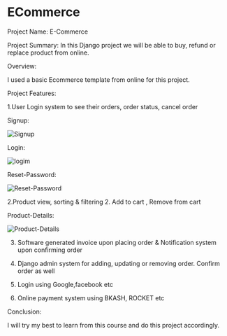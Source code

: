 # ECommerce

Project Name: E-Commerce

Project Summary: In this Django project we will be able to buy, refund or replace product from online.

Overview:

I used a basic Ecommerce template from online for this project.

Project Features:

1.User Login system to see their orders, order status, cancel order

Signup:

![Signup](https://user-images.githubusercontent.com/40652970/211254335-364646ed-3710-4183-82ae-201413576719.png)

Login:

![logim](https://user-images.githubusercontent.com/40652970/211254697-98212e86-c863-40d5-9f87-9be15485e398.png)

Reset-Password:

![Reset-Password](https://user-images.githubusercontent.com/40652970/211254867-78ad7441-5461-4175-ac80-8bc9181eebda.png)


2.Product view, sorting & filtering 2. Add to cart , Remove from cart

Product-Details:

![Product-Details](https://user-images.githubusercontent.com/40652970/211255189-825a9180-c93e-4919-bed3-d8ac81eca684.png)

3. Software generated invoice upon placing order & Notification system upon confirming order

4. Django admin system for adding, updating or removing order. Confirm order as well

5. Login using Google,facebook etc

6. Online payment system using BKASH, ROCKET etc

Conclusion:

I will try my best to learn from this course and do this project accordingly.
